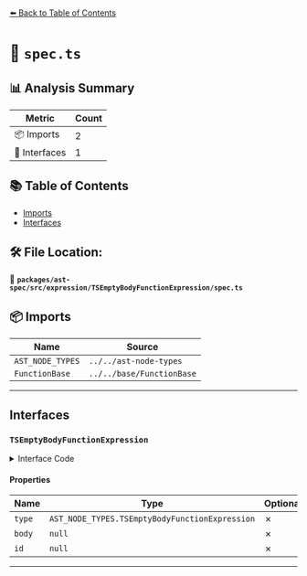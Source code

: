 [⬅️ Back to Table of Contents](../../../../../index.md)

# 📄 `spec.ts`

## 📊 Analysis Summary

| Metric | Count |
|--------|-------|
| 📦 Imports | 2 |
| 📐 Interfaces | 1 |

## 📚 Table of Contents

- [Imports](#imports)
- [Interfaces](#interfaces)

## 🛠️ File Location:
📂 **`packages/ast-spec/src/expression/TSEmptyBodyFunctionExpression/spec.ts`**

## 📦 Imports

| Name | Source |
|------|--------|
| `AST_NODE_TYPES` | `../../ast-node-types` |
| `FunctionBase` | `../../base/FunctionBase` |


---

## Interfaces

### `TSEmptyBodyFunctionExpression`

<details><summary>Interface Code</summary>

```ts
export interface TSEmptyBodyFunctionExpression extends FunctionBase {
  type: AST_NODE_TYPES.TSEmptyBodyFunctionExpression;
  body: null;
  id: null;
}
```
</details>

#### Properties

| Name | Type | Optional | Description |
|------|------|----------|-------------|
| `type` | `AST_NODE_TYPES.TSEmptyBodyFunctionExpression` | ✗ |  |
| `body` | `null` | ✗ |  |
| `id` | `null` | ✗ |  |


---